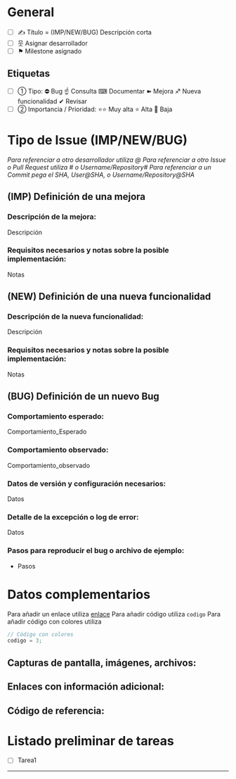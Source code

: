# **General**

- [ ] ✍ Título = (IMP/NEW/BUG) Descripción corta
- [ ] 웃 Asignar desarrollador
- [ ] ⚑ Milestone asignado

## **Etiquetas**
- [ ] ➀ Tipo: ⛔ Bug ☝ Consulta ⌨ Documentar ➽ Mejora ♐ Nueva funcionalidad ✔ Revisar
- [ ] ➁ Importancia / Prioridad: ⭐️⭐️ Muy alta ⭐️ Alta 💩 Baja

# **Tipo de Issue (IMP/NEW/BUG)**

_Para referenciar a otro desarrollador utiliza @
Para referenciar a otro Issue o Pull Request utiliza # o Username/Repository#
Para referenciar a un Commit pega el SHA, User@SHA, o Username/Repository@SHA_

## **(IMP) Definición de una mejora**
### Descripción de la mejora:
Descripción
### Requisitos necesarios y notas sobre la posible implementación:
Notas

## **(NEW) Definición de una nueva funcionalidad**
### Descripción de la nueva funcionalidad:
Descripción
### Requisitos necesarios y notas sobre la posible implementación:
Notas

## **(BUG) Definición de un nuevo Bug**
### Comportamiento esperado:
Comportamiento_Esperado
### Comportamiento observado:
Comportamiento_observado
### Datos de versión y configuración necesarios:
Datos
### Detalle de la excepción o log de error:
Datos
### Pasos para reproducir el bug o archivo de ejemplo:
- Pasos

# **Datos complementarios**
Para añadir un enlace utiliza [enlace](url)
Para añadir código utiliza `codigo`
Para añadir código con colores utiliza
```C#
// Código con colores
codigo = 3;
```

## Capturas de pantalla, imágenes, archivos:

## Enlaces con información adicional: 

## Código de referencia: 

# **Listado preliminar de tareas**
- [ ] Tarea1

---
